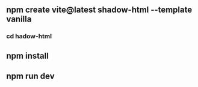 ##   npm create vite@latest shadow-html --template vanilla
###  cd hadow-html
##  npm install
##  npm run dev
